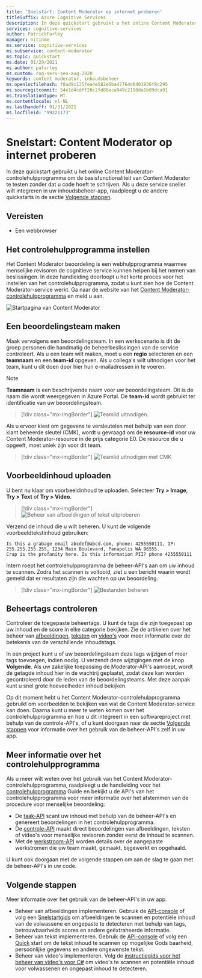 ```yaml
---
title: 'Snelstart: Content Moderator op internet proberen'
titleSuffix: Azure Cognitive Services
description: In deze quickstart gebruikt u het online Content Moderator-controlehulpprogramma om de basisfunctionaliteit van Content Moderator te testen zonder dat u code hoeft te schrijven.
services: cognitive-services
author: PatrickFarley
manager: nitinme
ms.service: cognitive-services
ms.subservice: content-moderator
ms.topic: quickstart
ms.date: 01/29/2021
ms.author: pafarley
ms.custom: cog-serv-seo-aug-2020
keywords: content moderator, inhoudsbeheer
ms.openlocfilehash: f8ad9c135fea4e582e6ba47764d0401936f8c295
ms.sourcegitcommit: 54e1d4cdff28c2fd88eca949c2190da1b09dca91
ms.translationtype: MT
ms.contentlocale: nl-NL
ms.lasthandoff: 01/31/2021
ms.locfileid: "99221173"
---
```

# <a name="quickstart-try-content-moderator-on-the-web"></a>Snelstart: Content Moderator op internet proberen

In deze quickstart gebruikt u het online Content Moderator-controlehulpprogramma om de basisfunctionaliteit van Content Moderator te testen zonder dat u code hoeft te schrijven. Als u deze service sneller wilt integreren in uw inhoudsbeheer-app, raadpleegt u de andere quickstarts in de sectie [Volgende stappen](#next-steps).

## <a name="prerequisites"></a>Vereisten

- Een webbrowser

## <a name="set-up-the-review-tool"></a>Het controlehulpprogramma instellen
Het Content Moderator beoordeling is een webhulpprogramma waarmee menselijke revisoren de cognitieve service kunnen helpen bij het nemen van beslissingen. In deze handleiding doorloopt u het korte proces voor het instellen van het controlehulpprogramma, zodat u kunt zien hoe de Content Moderator-service werkt. Ga naar de website van het [Content Moderator-controlehulpprogramma](https://contentmoderator.cognitive.microsoft.com/) en meld u aan.

![Startpagina van Content Moderator](images/homepage.PNG)

## <a name="create-a-review-team"></a>Een beoordelingsteam maken

Maak vervolgens een beoordelingsteam. In een werkscenario is dit de groep personen die handmatig de beheerbeslissingen van de service controleert. Als u een team wilt maken, moet u een **regio** selecteren en een **teamnaam** en een **team-id** opgeven. Als u collega's wilt uitnodigen voor het team, kunt u dit doen door hier hun e-mailadressen in te voeren.

> [!NOTE]
> **Teamnaam** is een beschrijvende naam voor uw beoordelingsteam. Dit is de naam die wordt weergegeven in Azure Portal. De **team-id** wordt gebruikt ter identificatie van uw beoordelingsteam.

> [!div class="mx-imgBorder"]
> ![Teamlid uitnodigen](images/create-team.png).

Als u ervoor kiest om gegevens te versleutelen met behulp van een door klant beheerde sleutel (CMK), wordt u gevraagd om de **resource-id** voor uw Content Moderator-resource in de prijs categorie E0. De resource die u opgeeft, moet uniek zijn voor dit team. 

> [!div class="mx-imgBorder"]
> ![Teamlid uitnodigen met CMK](images/create-team-cmk.png)

## <a name="upload-sample-content"></a>Voorbeeldinhoud uploaden

U bent nu klaar om voorbeeldinhoud te uploaden. Selecteer **Try > Image**, **Try > Text** of **Try > Video**.

> [!div class="mx-imgBorder"]
> ![Beheer van afbeeldingen of tekst uitproberen](images/tryimagesortext.png)

Verzend de inhoud die u wilt beheren. U kunt de volgende voorbeeldtekstinhoud gebruiken:

```
Is this a grabage email abcdef@abcd.com, phone: 4255550111, IP: 255.255.255.255, 1234 Main Boulevard, Panapolis WA 96555.
Crap is the profanity here. Is this information PII? phone 4255550111
```

Intern roept het controlehulpprogramma de beheer-API's aan om uw inhoud te scannen. Zodra het scannen is voltooid, ziet u een bericht waarin wordt gemeld dat er resultaten zijn die wachten op uw beoordeling.

> [!div class="mx-imgBorder"]
> ![Bestanden beheren](images/submitted.png)

## <a name="review-moderation-tags"></a>Beheertags controleren

Controleer de toegepaste beheertags. U kunt de tags die zijn toegepast op uw inhoud en de score in elke categorie bekijken. Zie de artikelen over het beheer van [afbeeldingen](image-moderation-api.md), [teksten](text-moderation-api.md) en [video's](video-moderation-api.md) voor meer informatie over de betekenis van de verschillende inhoudstags.

<!-- ![Review results](images/reviewresults_text.png) -->

In een project kunt u of uw beoordelingsteam deze tags wijzigen of meer tags toevoegen, indien nodig. U verzendt deze wijzigingen met de knop **Volgende**. Als uw zakelijke toepassing de Moderator-API's aanroept, wordt de getagde inhoud hier in de wachtrij geplaatst, zodat deze kan worden gecontroleerd door de leden van de beoordelingsteams. Met deze aanpak kunt u snel grote hoeveelheden inhoud bekijken.

Op dit moment hebt u het Content Moderator-controlehulpprogramma gebruikt om voorbeelden te bekijken van wat de Content Moderator-service kan doen. Daarna kunt u meer te weten komen over het controlehulpprogramma en hoe u dit integreert in een softwareproject met behulp van de controle-API's, of u kunt doorgaan naar de sectie [Volgende stappen](#next-steps) voor informatie over het gebruik van de beheer-API's zelf in uw app.

## <a name="learn-more-about-the-review-tool"></a>Meer informatie over het controlehulpprogramma

Als u meer wilt weten over het gebruik van het Content Moderator-controlehulpprogramma, raadpleegt u de handleiding voor het [controlehulpprogramma](Review-Tool-User-Guide/human-in-the-loop.md) Guide en bekijkt u de API's van het controlehulpprogramma voor meer informatie over het afstemmen van de procedure voor menselijke beoordeling:
- De [taak-API](try-review-api-job.md) scant uw inhoud met behulp van de beheer-API's en genereert beoordelingen in het controlehulpprogramma. 
- De [controle-API](try-review-api-review.md) maakt direct beoordelingen van afbeeldingen, teksten of video's voor menselijke revisoren zonder eerst de inhoud te scannen. 
- Met de [werkstroom-API](try-review-api-workflow.md) worden details over de aangepaste werkstromen die uw team maakt, gemaakt, bijgewerkt en opgehaald.

U kunt ook doorgaan met de volgende stappen om aan de slag te gaan met de beheer-API's in uw code.

## <a name="next-steps"></a>Volgende stappen

Meer informatie over het gebruik van de beheer-API's in uw app.
- Beheer van afbeeldingen implementeren. Gebruik de [API-console](try-image-api.md) of volg een [Snelstartgids](client-libraries.md) om afbeeldingen te scannen en potentiële inhoud van de volwassene en ongepaste te detecteren met behulp van tags, betrouwbaarheids scores en andere geëxtraheerde informatie.
- Beheer van tekst implementeren. Gebruik de [API-console](try-text-api.md) of volg een [Quick](client-libraries.md) start om de tekst inhoud te scannen op mogelijke Gods baarheid, persoonlijke gegevens en andere ongewenste tekst.
- Beheer van video's implementeren. Volg de [instructiegids voor het beheer van video's voor C#](video-moderation-api.md) om video's te scannen en potentiële inhoud voor volwassenen en ongepast inhoud te detecteren. 
